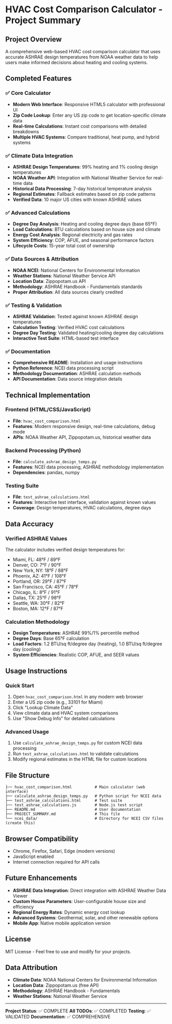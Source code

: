 # HVAC Cost Comparison Calculator - Project Summary

## Project Overview
A comprehensive web-based HVAC cost comparison calculator that uses accurate ASHRAE design temperatures from NOAA weather data to help users make informed decisions about heating and cooling systems.

## Completed Features

### ✅ Core Calculator
- **Modern Web Interface**: Responsive HTML5 calculator with professional UI
- **Zip Code Lookup**: Enter any US zip code to get location-specific climate data
- **Real-time Calculations**: Instant cost comparisons with detailed breakdowns
- **Multiple HVAC Systems**: Compare traditional, heat pump, and hybrid systems

### ✅ Climate Data Integration
- **ASHRAE Design Temperatures**: 99% heating and 1% cooling design temperatures
- **NOAA Weather API**: Integration with National Weather Service for real-time data
- **Historical Data Processing**: 7-day historical temperature analysis
- **Regional Estimates**: Fallback estimates based on zip code patterns
- **Verified Data**: 10 major US cities with known ASHRAE values

### ✅ Advanced Calculations
- **Degree Day Analysis**: Heating and cooling degree days (base 65°F)
- **Load Calculations**: BTU calculations based on house size and climate
- **Energy Cost Analysis**: Regional electricity and gas rates
- **System Efficiency**: COP, AFUE, and seasonal performance factors
- **Lifecycle Costs**: 15-year total cost of ownership

### ✅ Data Sources & Attribution
- **NOAA NCEI**: National Centers for Environmental Information
- **Weather Stations**: National Weather Service API
- **Location Data**: Zippopotam.us API
- **Methodology**: ASHRAE Handbook - Fundamentals standards
- **Proper Attribution**: All data sources clearly credited

### ✅ Testing & Validation
- **ASHRAE Validation**: Tested against known ASHRAE design temperatures
- **Calculation Testing**: Verified HVAC cost calculations
- **Degree Day Testing**: Validated heating/cooling degree day calculations
- **Interactive Test Suite**: HTML-based test interface

### ✅ Documentation
- **Comprehensive README**: Installation and usage instructions
- **Python Reference**: NCEI data processing script
- **Methodology Documentation**: ASHRAE calculation methods
- **API Documentation**: Data source integration details

## Technical Implementation

### Frontend (HTML/CSS/JavaScript)
- **File**: `hvac_cost_comparison.html`
- **Features**: Modern responsive design, real-time calculations, debug mode
- **APIs**: NOAA Weather API, Zippopotam.us, historical weather data

### Backend Processing (Python)
- **File**: `calculate_ashrae_design_temps.py`
- **Features**: NCEI data processing, ASHRAE methodology implementation
- **Dependencies**: pandas, numpy

### Testing Suite
- **File**: `test_ashrae_calculations.html`
- **Features**: Interactive test interface, validation against known values
- **Coverage**: Design temperatures, HVAC calculations, degree days

## Data Accuracy

### Verified ASHRAE Values
The calculator includes verified design temperatures for:
- Miami, FL: 48°F / 89°F
- Denver, CO: 7°F / 90°F
- New York, NY: 18°F / 88°F
- Phoenix, AZ: 41°F / 108°F
- Portland, OR: 29°F / 87°F
- San Francisco, CA: 45°F / 78°F
- Chicago, IL: 8°F / 91°F
- Dallas, TX: 25°F / 98°F
- Seattle, WA: 30°F / 82°F
- Boston, MA: 12°F / 87°F

### Calculation Methodology
- **Design Temperatures**: ASHRAE 99%/1% percentile method
- **Degree Days**: Base 65°F calculation
- **Load Factors**: 1.2 BTU/sq ft/degree day (heating), 1.0 BTU/sq ft/degree day (cooling)
- **System Efficiencies**: Realistic COP, AFUE, and SEER values

## Usage Instructions

### Quick Start
1. Open `hvac_cost_comparison.html` in any modern web browser
2. Enter a US zip code (e.g., 33101 for Miami)
3. Click "Lookup Climate Data"
4. View climate data and HVAC system comparisons
5. Use "Show Debug Info" for detailed calculations

### Advanced Usage
1. Use `calculate_ashrae_design_temps.py` for custom NCEI data processing
2. Run `test_ashrae_calculations.html` to validate calculations
3. Modify regional estimates in the HTML file for custom locations

## File Structure
```
├── hvac_cost_comparison.html          # Main calculator (web interface)
├── calculate_ashrae_design_temps.py   # Python script for NCEI data
├── test_ashrae_calculations.html      # Test suite
├── test_ashrae_calculations.js        # Node.js test script
├── README.md                          # User documentation
├── PROJECT_SUMMARY.md                 # This file
└── ncei_data/                         # Directory for NCEI CSV files (create this)
```

## Browser Compatibility
- Chrome, Firefox, Safari, Edge (modern versions)
- JavaScript enabled
- Internet connection required for API calls

## Future Enhancements
- **ASHRAE Data Integration**: Direct integration with ASHRAE Weather Data Viewer
- **Custom House Parameters**: User-configurable house size and efficiency
- **Regional Energy Rates**: Dynamic energy cost lookup
- **Advanced Systems**: Geothermal, solar, and other renewable options
- **Mobile App**: Native mobile application version

## License
MIT License - Feel free to use and modify for your projects.

## Data Attribution
- **Climate Data**: NOAA National Centers for Environmental Information
- **Location Data**: Zippopotam.us (free API)
- **Methodology**: ASHRAE Handbook - Fundamentals
- **Weather Stations**: National Weather Service

---

**Project Status**: ✅ COMPLETE
**All TODOs**: ✅ COMPLETED
**Testing**: ✅ VALIDATED
**Documentation**: ✅ COMPREHENSIVE

